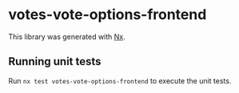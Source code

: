 # votes-vote-options-frontend

This library was generated with [Nx](https://nx.dev).

## Running unit tests

Run `nx test votes-vote-options-frontend` to execute the unit tests.
